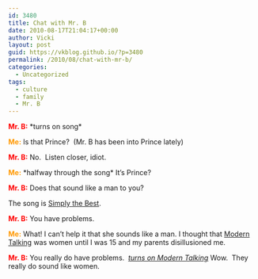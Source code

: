 ```yaml
---
id: 3480
title: Chat with Mr. B
date: 2010-08-17T21:04:17+00:00
author: Vicki
layout: post
guid: https://vkblog.github.io/?p=3480
permalink: /2010/08/chat-with-mr-b/
categories:
  - Uncategorized
tags:
  - culture
  - family
  - Mr. B
---
```

<span style="color: #ff0000;"><strong>Mr. B:</strong></span> \*turns on song\*
  
<span style="color: #ff9900;"><strong>Me:</strong></span> Is that Prince?  (Mr. B has been into Prince lately)
  
<span style="color: #ff0000;"><strong>Mr. B:</strong></span> No.  Listen closer, idiot.
  
**<span style="color: #ff9900;">Me:</span>** \*halfway through the song\* It&#8217;s Prince?
  
<span style="color: #ff0000;"><strong>Mr. B:</strong></span> Does that sound like a man to you?
  
The song is [Simply the Best](http://www.youtube.com/watch?v=aIrCFrFpHvw).
  
<span style="color: #ff0000;"><strong>Mr. B:</strong> </span> You have problems.
  
<span style="color: #ff9900;"><strong>Me:</strong></span> What! I can&#8217;t help it that she sounds like a man. I thought that [Modern Talking](http://en.rian.ru/culture/20090422/121250407.html) was women until I was 15 and my parents disillusioned me.
  
<span style="color: #ff0000;"><strong>Mr. B:</strong></span> You really do have problems.  *[turns on Modern Talking](http://www.youtube.com/watch?v=4kHl4FoK1Ys&playnext=1&videos=2ScQo3uDees&feature=artistob)* Wow.  They really do sound like women.